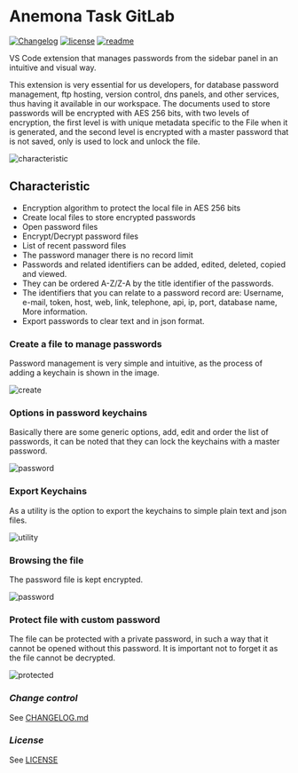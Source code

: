 # **Anemona Task GitLab**
[![Changelog](https://img.shields.io/badge/CHANGELOG-0.0.2-orange)](https://github.com/mygnet/anemona-secrets/blob/main/CHANGELOG.md)
[![license](https://img.shields.io/badge/LICENSE-MIT-blue)](https://github.com/mygnet/anemona-secrets/blob/main/LICENSE)
[![readme](https://img.shields.io/badge/README-Spanish-green)](README-es.md)

VS Code extension that manages passwords from the sidebar panel in an intuitive and visual way.

This extension is very essential for us developers, for database password management, ftp hosting, version control, dns panels, and other services, thus having it available in our workspace. The documents used to store passwords will be encrypted with AES 256 bits, with two levels of encryption, the first level is with unique metadata specific to the File when it is generated, and the second level is encrypted with a master password that is not saved, only is used to lock and unlock the file.

![characteristic](/assets/github/anemona-secrets-00.gif)

## **Characteristic**
 
- Encryption algorithm to protect the local file in AES 256 bits
- Create local files to store encrypted passwords
- Open password files
- Encrypt/Decrypt password files
- List of recent password files
- The password manager there is no record limit
- Passwords and related identifiers can be added, edited, deleted, copied and viewed.
- They can be ordered A-Z/Z-A by the title identifier of the passwords.
- The identifiers that you can relate to a password record are: Username, e-mail, token, host, web, link, telephone, api, ip, port, database name, More information.
- Export passwords to clear text and in json format.
 
 
### **Create a file to manage passwords**
 
Password management is very simple and intuitive, as the process of adding a keychain is shown in the image.

![create](/assets/github/anemona-secrets-01.gif)

### **Options in password keychains**

Basically there are some generic options, add, edit and order the list of passwords, it can be noted that they can lock the keychains with a master password.

![password](/assets/github/anemona-secrets-02.gif)

### **Export Keychains**

As a utility is the option to export the keychains to simple plain text and json files.

![utility](/assets/github/anemona-secrets-03.gif)

### **Browsing the file**

The password file is kept encrypted.

![password](/assets/github/anemona-secrets-04.gif)

### **Protect file with custom password**

The file can be protected with a private password, in such a way that it cannot be opened without this password. It is important not to forget it as the file cannot be decrypted.

![protected](/assets/github/anemona-secrets-05.gif)

### *Change control*

See [CHANGELOG.md](https://github.com/mygnet/anemona-secrets/blob/main/CHANGELOG-es.md)

### *License*

See [LICENSE](https://github.com/mygnet/anemona-secrets/blob/main/LICENCE)